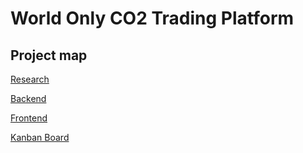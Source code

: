 # World Only CO2 Trading Platform

## Project map

[Research](https://github.com/CO2-Trading-Platform/research)

[Backend](https://github.com/CO2-Trading-Platform/backend)

[Frontend](https://github.com/CO2-Trading-Platform/frontend)

[Kanban Board](https://github.com/orgs/CO2-Trading-Platform/projects/1/views/1)
